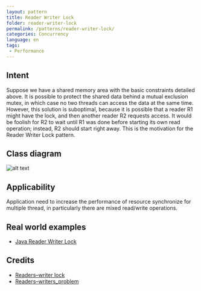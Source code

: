 ```yaml
---
layout: pattern
title: Reader Writer Lock
folder: reader-writer-lock
permalink: /patterns/reader-writer-lock/
categories: Concurrency
language: en
tags: 
 - Performance
---
```


## Intent  

Suppose we have a shared memory area with the basic constraints detailed above. It is possible to protect the shared data behind a mutual exclusion mutex, in which case no two threads can access the data at the same time. However, this solution is suboptimal, because it is possible that a reader R1 might have the lock, and then another reader R2 requests access. It would be foolish for R2 to wait until R1 was done before starting its own read operation; instead, R2 should start right away. This is the motivation for the Reader Writer Lock pattern.

## Class diagram
![alt text](/etc/reader-writer-lock.png "Reader writer lock")

## Applicability  

Application need to  increase the performance of resource synchronize for multiple thread, in particularly there are mixed read/write operations.

## Real world examples

* [Java Reader Writer Lock](https://docs.oracle.com/javase/7/docs/api/java/util/concurrent/locks/ReadWriteLock.html)

## Credits

* [Readers–writer lock](https://en.wikipedia.org/wiki/Readers%E2%80%93writer_lock)
* [Readers–writers_problem](https://en.wikipedia.org/wiki/Readers%E2%80%93writers_problem)
